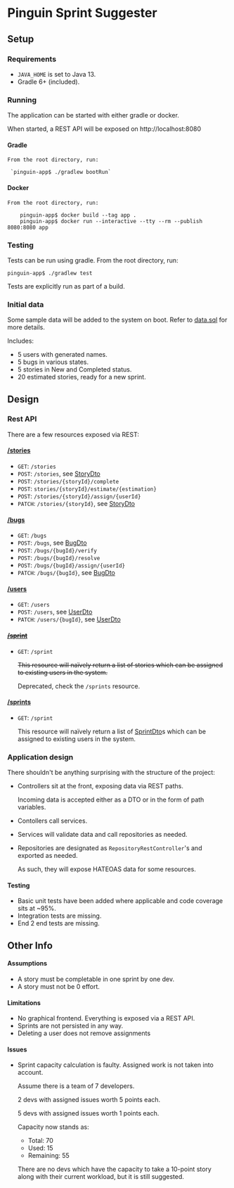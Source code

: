 # Pinguin Sprint Suggester

## Setup

### Requirements
  * `JAVA_HOME` is set to Java 13.
  * Gradle 6+ (included).

### Running

The application can be started with either gradle or docker.

When started, a REST API will be exposed on http://localhost:8080

#### Gradle
    
    From the root directory, run:
     
     `pinguin-app$ ./gradlew bootRun`

#### Docker
 
    From the root directory, run: 
    
        pinguin-app$ docker build --tag app .
        pinguin-app$ docker run --interactive --tty --rm --publish 8080:8080 app
     

### Testing

Tests can be run using gradle. From the root directory, run: 

`pinguin-app$ ./gradlew test`

Tests are explicitly run as part of a build.

### Initial data

Some sample data will be added to the system on boot. Refer to 
[data.sql](src/main/resources/data.sql) for more details.

Includes:
 * 5 users with generated names.
 * 5 bugs in various states.
 * 5 stories in New and Completed status.
 * 20 estimated stories, ready for a new sprint. 

## Design

### Rest API

There are a few resources exposed via REST:

#### [/stories](http://localhost:8080/stories)


 * `GET`: `/stories`
 * `POST`: `/stories`, see [StoryDto](src/main/java/io/mjmoore/dto/StoryDto.java)
 * `POST`: `/stories/{storyId}/complete`
 * `POST`: `stories/{storyId}/estimate/{estimation}`
 * `POST`: `/stories/{storyId}/assign/{userId}`
 * `PATCH`: `/stories/{storyId}`, see [StoryDto](src/main/java/io/mjmoore/dto/StoryDto.java)

#### [/bugs](http://localhost:8080/bugs)

 * `GET`: `/bugs`
 * `POST`: `/bugs`, see [BugDto](src/main/java/io/mjmoore/dto/BugDto.java)
 * `POST`: `/bugs/{bugId}/verify`
 * `POST`: `/bugs/{bugId}/resolve`
 * `POST`: `/bugs/{bugId}/assign/{userId}`
 * `PATCH`: `/bugs/{bugId}`, see [BugDto](src/main/java/io/mjmoore/dto/BugDto.java)
 
#### [/users](http://localhost:8080/users)

 * `GET`: `/users`
 * `POST`: `/users`, see [UserDto](src/main/java/io/mjmoore/dto/UserDto.java)
 * `PATCH`: `/users/{bugId}`, see [UserDto](src/main/java/io/mjmoore/dto/UserDto.java)
 
#### [~~/sprint~~](http://localhost:8080/sprint)

 * `GET`: `/sprint`
   
   ~~This resource will naïvely return a list of stories which 
   can be assigned to existing users in the system.~~
   
   Deprecated, check the `/sprints` resource.

#### [/sprints](http://localhost:8080/sprints)

 * `GET`: `/sprint`
   
   This resource will naïvely return a list of [SprintDto](src/main/java/io/mjmoore/dto/SprintDto.java)s which 
   can be assigned to existing users in the system.
   
### Application design

There shouldn't be anything surprising with the structure of the project:

 * Controllers sit at the front, exposing data via REST paths.

   Incoming data is accepted either as a DTO or in the form of path variables.

 * Contollers call services.
 
 * Services will validate data and call repositories as needed.
 
 * Repositories are designated as `RepositoryRestController`'s and exported as needed.
 
   As such, they will expose HATEOAS data for some resources.
   
#### Testing

 * Basic unit tests have been added where applicable and code coverage sits at ~95%.
 * Integration tests are missing.
 * End 2 end tests are missing. 

## Other Info

#### Assumptions 

 * A story must be completable in one sprint by one dev. 
 * A story must not be 0 effort.  

#### Limitations

 * No graphical frontend. Everything is exposed via a REST API.
 * Sprints are not persisted in any way.
 * Deleting a user does not remove assignments

#### Issues

 * Sprint capacity calculation is faulty. Assigned work is not taken into account.
    
   Assume there is a team of 7 developers.
   
   2 devs with assigned issues worth 5 points each.
   
   5 devs with assigned issues worth 1 points each.
   
   Capacity now stands as:
    * Total: 70
    * Used: 15
    * Remaining: 55
    
    There are no devs which have the capacity to take a 10-point story along 
    with their current workload, but it is still suggested.